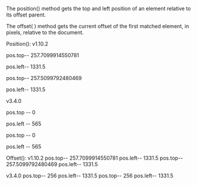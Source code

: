 The position() method gets the top and left position of an element relative to its offset parent.

The offset( ) method gets the current offset of the first matched element, in pixels, relative to the document. 




Position():
v1.10.2

pos.top-- 257.7099914550781

pos.left-- 1331.5

pos.top-- 257.5099792480469

pos.left-- 1331.5


v3.4.0

pos.top -- 0

pos.left -- 565

pos.top -- 0

pos.left -- 565





Offset():
v1.10.2
pos.top-- 257.7099914550781
pos.left-- 1331.5
pos.top-- 257.5099792480469
pos.left-- 1331.5


v3.4.0
pos.top-- 256
pos.left-- 1331.5
pos.top-- 256
pos.left-- 1331.5
